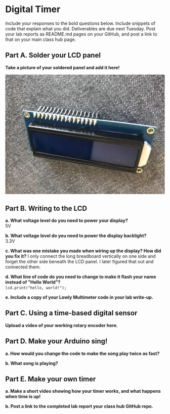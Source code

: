 # Digital Timer
 
Include your responses to the bold questions below. Include snippets of code that explain what you did. Deliverables are due next Tuesday. Post your lab reports as README.md pages on your GitHub, and post a link to that on your main class hub page.

## Part A. Solder your LCD panel

**Take a picture of your soldered panel and add it here!**

![Image1](https://github.com/ZhenweiZhang1995/IDD-Fa19-Lab2/blob/master/lab2_1.jpeg)

## Part B. Writing to the LCD
 
**a. What voltage level do you need to power your display?**  
5V

**b. What voltage level do you need to power the display backlight?**  
3.3V
   
**c. What was one mistake you made when wiring up the display? How did you fix it?**
I only connect the long breadboard vertically on one side and forget the other side beneath the LCD panel. I later figured that out and connected them.

**d. What line of code do you need to change to make it flash your name instead of "Hello World"?**  
`lcd.print("hello, world!");`
 
**e. Include a copy of your Lowly Multimeter code in your lab write-up.**


## Part C. Using a time-based digital sensor

**Upload a video of your working rotary encoder here.**


## Part D. Make your Arduino sing!

**a. How would you change the code to make the song play twice as fast?**
 
**b. What song is playing?**


## Part E. Make your own timer

**a. Make a short video showing how your timer works, and what happens when time is up!**

**b. Post a link to the completed lab report your class hub GitHub repo.**
